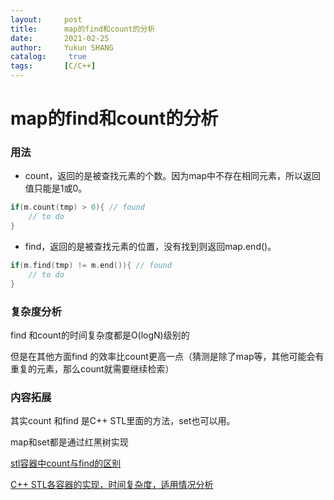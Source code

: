 ```yaml
---
layout:     post
title:      map的find和count的分析
date:       2021-02-25
author:     Yukun SHANG
catalog: 	 true
tags:       [C/C++]
---
```


# map的find和count的分析



### 用法

* count，返回的是被查找元素的个数。因为map中不存在相同元素，所以返回值只能是1或0。

```c++
if(m.count(tmp) > 0){ // found
	// to do 
}
```

* find，返回的是被查找元素的位置，没有找到则返回map.end()。

```c++
if(m.find(tmp) != m.end()){ // found
	// to do 
}
```



### 复杂度分析

find 和count的时间复杂度都是O(logN)级别的

但是在其他方面find 的效率比count更高一点（猜测是除了map等，其他可能会有重复的元素，那么count就需要继续检索）





### 内容拓展

其实count 和find 是C++ STL里面的方法，set也可以用。

map和set都是通过红黑树实现





[stl容器中count与find的区别](https://blog.csdn.net/wxn704414736/article/details/79044099?utm_source=blogxgwz9&utm_medium=distribute.pc_relevant.none-task-blog-baidujs_title-3&spm=1001.2101.3001.4242)

[C++ STL各容器的实现，时间复杂度，适用情况分析](https://www.cnblogs.com/yinbiao/p/11636405.html)



# 